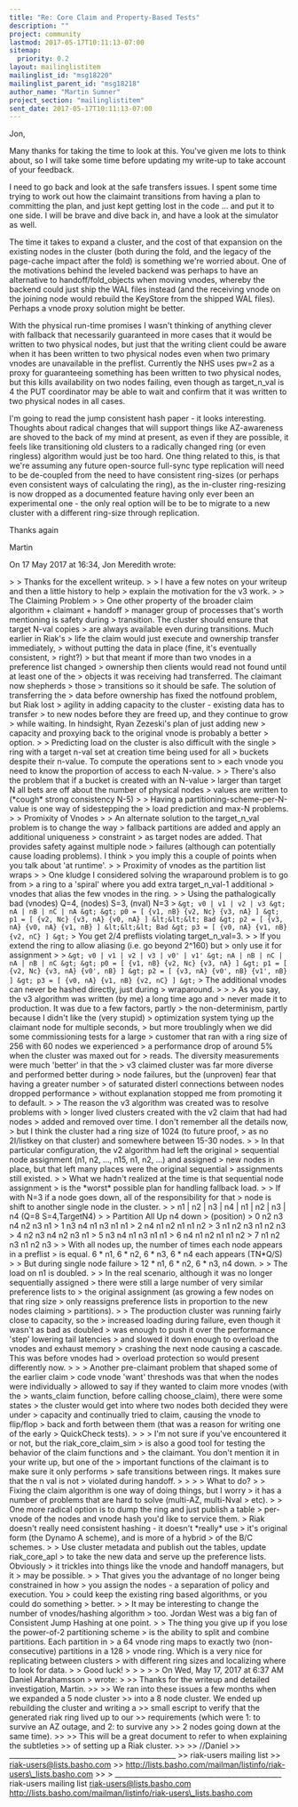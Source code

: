 ```yaml
---
title: "Re: Core Claim and Property-Based Tests"
description: ""
project: community
lastmod: 2017-05-17T10:11:13-07:00
sitemap:
  priority: 0.2
layout: mailinglistitem
mailinglist_id: "msg18220"
mailinglist_parent_id: "msg18218"
author_name: "Martin Sumner"
project_section: "mailinglistitem"
sent_date: 2017-05-17T10:11:13-07:00
---
```



Jon,

Many thanks for taking the time to look at this. You've given me lots to
think about, so I will take some time before updating my write-up to take
account of your feedback.

I need to go back and look at the safe transfers issues. I spent some time
trying to work out how the claimaint transitions from having a plan to
committing the plan, and just kept getting lost in the code ... and put it
to one side. I will be brave and dive back in, and have a look at the
simulator as well.

The time it takes to expand a cluster, and the cost of that expansion on
the existing nodes in the cluster (both during the fold, and the legacy of
the page-cache impact after the fold) is something we're worried about.
One of the motivations behind the leveled backend was perhaps to have an
alternative to handoff/fold\_objects when moving vnodes, whereby the backend
could just ship the WAL files instead (and the receiving vnode on the
joining node would rebuild the KeyStore from the shipped WAL files).
Perhaps a vnode proxy solution might be better.

With the physical run-time promises I wasn't thinking of anything clever
with fallback that necessarily guaranteed in more cases that it would be
written to two physical nodes, but just that the writing client could be
aware when it has been written to two physical nodes even when two primary
vnodes are unavailable in the preflist. Currently the NHS uses pw=2 as a
proxy for guaranteeing something has been written to two physical nodes,
but this kills availability on two nodes failing, even though as
target\_n\_val is 4 the PUT coordinator may be able to wait and confirm that
it was written to two physical nodes in all cases.

I'm going to read the jump consistent hash paper - it looks interesting.
Thoughts about radical changes that will support things like AZ-awareness
are shoved to the back of my mind at present, as even if they are possible,
it feels like transitioning old clusters to a radically changed ring (or
even ringless) algorithm would just be too hard. One thing related to
this, is that we're assuming any future open-source full-sync type
replication will need to be de-coupled from the need to have consistent
ring-sizes (or perhaps even consistent ways of calculating the ring), as
the in-cluster ring-resizing is now dropped as a documented feature having
only ever been an experimental one - the only real option will be to be to
migrate to a new cluster with a different ring-size through replication.


Thanks again

Martin

On 17 May 2017 at 16:34, Jon Meredith  wrote:

&gt;
&gt; Thanks for the excellent writeup.
&gt;
&gt; I have a few notes on your writeup and then a little history to help
&gt; explain the motivation for the v3 work.
&gt;
&gt; The Claiming Problem
&gt;
&gt; One other property of the broader claim algorithm + claimant + handoff
&gt; manager group of processes that's worth mentioning is safety during
&gt; transition. The cluster should ensure that target N-val copies
&gt; are always available even during transitions. Much earlier in Riak's
&gt; life the claim would just execute and ownership transfer immediately,
&gt; without putting the data in place (fine, it's eventually consistent,
&gt; right?)
&gt; but that meant if more than two vnodes in a preference list changed
&gt; ownership then clients would read not found until at least one of the
&gt; objects it was receiving had transferred. The claimant now shepherds
&gt; those
&gt; transitions so it should be safe. The solution of transferring the
&gt; data before ownership has fixed the notfound problem, but Riak lost
&gt; agility in adding capacity to the cluster - existing data has to transfer
&gt; to new nodes before they are freed up, and they continue to grow
&gt; while waiting. In hindsight, Ryan Zezeski's plan of just adding new
&gt; capacity and proxying back to the original vnode is probably a better
&gt; option.
&gt;
&gt; Predicting load on the cluster is also difficult with the single
&gt; ring with a target n-val set at creation time being used for all
&gt; buckets despite their n-value. To compute the operations sent to
&gt; each vnode you need to know the proportion of access to each N-value.
&gt;
&gt; There's also the problem that if a bucket is created with an N-value
&gt; larger than target N all bets are off about the number of physical nodes
&gt; values are written to (\*cough\* strong consistency N-5)
&gt;
&gt; Having a partitioning-scheme-per-N-value is one way of sidestepping the
&gt; load prediction and max-N problems.
&gt;
&gt; Promixity of Vnodes
&gt;
&gt; An alternate solution to the target\_n\_val problem is to change the way
&gt; fallback partitions are added and apply an additional uniqueness
&gt; constraint
&gt; as target nodes are added. That provides safety against multiple node
&gt; failures (although can potentially cause loading problems). I think
&gt; you imply this a couple of points when you talk about 'at runtime'.
&gt;
&gt; Proximity of vnodes as the partition list wraps
&gt;
&gt; One kludge I considered solving the wraparound problem is to go from
&gt; a ring to a 'spiral' where you add extra target\_n\_val-1 additional
&gt; vnodes that alias the few vnodes in the ring.
&gt;
&gt; Using the pathalogically bad (vnodes) Q=4, (nodes) S=3, (nval) N=3
&gt; ```
&gt; v0 | v1 | v2 | v3
&gt; nA | nB | nC | nA
&gt;
&gt; p0 = [ {v1, nB} {v2, Nc} {v3, nA} ]
&gt; p1 = [ {v2, Nc} {v3, nA} {v0, nA} ] &lt;&lt;&lt; Bad
&gt; p2 = [ {v3, nA} {v0, nA} {v1, nB} ] &lt;&lt;&lt; Bad
&gt; p3 = [ {v0, nA} {v1, nB} {v2, nC} ]
&gt; ```
&gt; You get 2/4 preflists violating target\_n\_val=3.
&gt;
&gt; If you extend the ring to allow aliasing (i.e. go beyond 2^160) but
&gt; only use it for assignment
&gt;
&gt; ```
&gt; v0 | v1 | v2 | v3 | v0' | v1'
&gt; nA | nB | nC | nA | nB | nC
&gt;
&gt; p0 = [ {v1, nB} {v2, Nc} {v3, nA} ]
&gt; p1 = [ {v2, Nc} {v3, nA} {v0', nB} ]
&gt; p2 = [ {v3, nA} {v0', nB} {v1', nB} ]
&gt; p3 = [ {v0, nA} {v1, nB} {v2, nC} ]
&gt; ```
&gt; The additional vnodes can never be hashed directly, just during
&gt; wraparound.
&gt;
&gt;
&gt; As you say, the v3 algorithm was written (by me) a long time ago and
&gt; never made it to production. It was due to a few factors, partly
&gt; the non-determinism, partly because I didn't like the (very stupid)
&gt; optimization system tying up the claimant node for multiple seconds,
&gt; but more troublingly when we did some commissioning tests for a large
&gt; customer that ran with a ring size of 256 with 60 nodes we experienced
&gt; a performance drop of around 5% when the cluster was maxed out for
&gt; reads. The diversity measurements were much 'better' in that the
&gt; v3 claimed cluster was far more diverse and performed better during
&gt; node failures, but the (unproven) fear that having a greater number
&gt; of saturated disterl connections between nodes dropped performance
&gt; without explanation stopped me from promoting it to default.
&gt;
&gt; The reason the v3 algorithm was created was to resolve problems with
&gt; longer lived clusters created with the v2 claim that had had nodes
&gt; added and removed over time. I don't remember all the details now,
&gt; but I think the cluster had a ring size of 1024 (to future proof,
&gt; as no 2I/listkey on that cluster) and somewhere between 15-30 nodes.
&gt;
&gt; In that particular configuration, the v2 algorithm had left the original
&gt; sequential node assignment (n1, n2, ..., n15, n1, n2, ...) and assigned
&gt; new nodes in place, but that left many places were the original sequential
&gt; assignments still existed.
&gt;
&gt; What we hadn't realized at the time is that sequential node assignment
&gt; is the \*worst\* possible plan for handling fallback load.
&gt;
&gt; If with N=3 if a node goes down, all of the responsibility for that
&gt; node is shift to another single node in the cluster.
&gt;
&gt; n1 | n2 | n3 | n4 | n1 | n2 | n3 | n4 (Q=8 S=4,TargetN4)
&gt;
&gt; Partition All Up n4 down
&gt; (position)
&gt; 0 n2 n3 n4 n2 n3 n1
&gt; 1 n3 n4 n1 n3 n1 n1
&gt; 2 n4 n1 n2 n1 n1 n2
&gt; 3 n1 n2 n3 n1 n2 n3
&gt; 4 n2 n3 n4 n2 n3 n1
&gt; 5 n3 n4 n1 n3 n1 n1
&gt; 6 n4 n1 n2 n1 n1 n2
&gt; 7 n1 n2 n3 n1 n2 n3
&gt;
&gt; With all nodes up, the number of times each node appears in a preflist
&gt; is equal. 6 \* n1, 6 \* n2, 6 \* n3, 6 \* n4 each appears (TN\*Q/S)
&gt;
&gt; But during single node failure
&gt; 12 \* n1, 6 \* n2, 6 \* n3, n4 down.
&gt;
&gt; The load on n1 is doubled.
&gt;
&gt; In the real scenario, although it was no longer sequentially assigned
&gt; there were still a large number of very similar preference lists to
&gt; the original assignment (as growing a few nodes on that ring size
&gt; only reassigns preference lists in proportion to the new nodes claiming
&gt; partitions).
&gt;
&gt; The production cluster was running fairly close to capacity, so the
&gt; increased loading during failure, even though it wasn't as bad as doubled
&gt; was enough to push it over the performance 'step' lowering tail latencies
&gt; and slowed it down enough to overload the vnodes and exhaust memory
&gt; crashing the next node causing a cascade. This was before vnodes had
&gt; overload protection so would present differently now.
&gt;
&gt;
&gt; Another pre-claimant problem that shaped some of the earlier claim
&gt; code vnode 'want' threshods was that when the nodes were individually
&gt; allowed to say if they wanted to claim more vnodes (with the
&gt; wants\_claim function, before calling choose\_claim), there were some states
&gt; the cluster would get into where two nodes both decided they were under
&gt; capacity and continually tried to claim, causing the vnode to flip/flop
&gt; back and forth between them (that was a reason for writing one of the early
&gt; QuickCheck tests).
&gt;
&gt;
&gt; I'm not sure if you've encountered it or not, but the riak\_core\_claim\_sim
&gt; is also a good tool for testing the behavior of the claim functions and
&gt; the claimant. You don't mention it in your write up, but one of the
&gt; important functions of the claimant is to make sure it only performs
&gt; safe transitions between rings. It makes sure that the n val is not
&gt; violated during handoff.
&gt;
&gt;
&gt;
&gt; What to do?
&gt;
&gt; Fixing the claim algorithm is one way of doing things, but I worry
&gt; it has a number of problems that are hard to solve (multi-AZ, multi-Nval
&gt; etc).
&gt;
&gt; One more radical option is to dump the ring and just publish a table
&gt; per-vnode of the nodes and vnode hash you'd like to service them.
&gt; Riak doesn't really need consistent hashing - it doesn't \*really\* use
&gt; it's original form (the Dynamo A scheme), and is more of a hybrid
&gt; of the B/C schemes.
&gt;
&gt; Use cluster metadata and publish out the tables, update riak\_core\_apl
&gt; to take the new data and serve up the preference lists. Obviously
&gt; it trickles into things like the vnode and handoff managers, but it
&gt; may be possible.
&gt;
&gt; That gives you the advantage of no longer being constrained in how
&gt; you assign the nodes - a separation of policy and execution. You
&gt; could keep the existing ring based algorithms, or you could do something
&gt; better.
&gt;
&gt; It may be interesting to change the number of vnodes/hashing algorithm
&gt; too. Jordan West was a big fan of Consistent Jump Hashing at one point.
&gt;
&gt; The thing you give up if you lose the power-of-2 partitioning scheme
&gt; is the ability to split and combine partitions. Each partition in
&gt; a 64 vnode ring maps to exactly two (non-consecutive) partitions in a 128
&gt; vnode ring. Which is a very nice for replicating between clusters
&gt; with different ring sizes and localizing where to look for data.
&gt;
&gt; Good luck!
&gt;
&gt;
&gt;
&gt;
&gt; On Wed, May 17, 2017 at 6:37 AM Daniel Abrahamsson 
&gt; wrote:
&gt;
&gt;&gt; Thanks for the writeup and detailed investigation, Martin.
&gt;&gt;
&gt;&gt; We ran into these issues a few months when we expanded a 5 node cluster
&gt;&gt; into a 8 node cluster. We ended up rebuilding the cluster and writing a
&gt;&gt; small escript to verify that the generated riak ring lived up to our
&gt;&gt; requirements (which were 1: to survive an AZ outage, and 2: to survive any
&gt;&gt; 2 nodes going down at the same time).
&gt;&gt;
&gt;&gt; This will be a great document to refer to when explaining the subtleties
&gt;&gt; of setting up a Riak cluster.
&gt;&gt;
&gt;&gt; //Daniel
&gt;&gt; \_\_\_\_\_\_\_\_\_\_\_\_\_\_\_\_\_\_\_\_\_\_\_\_\_\_\_\_\_\_\_\_\_\_\_\_\_\_\_\_\_\_\_\_\_\_\_
&gt;&gt; riak-users mailing list
&gt;&gt; riak-users@lists.basho.com
&gt;&gt; http://lists.basho.com/mailman/listinfo/riak-users\_lists.basho.com
&gt;&gt;
&gt;
\_\_\_\_\_\_\_\_\_\_\_\_\_\_\_\_\_\_\_\_\_\_\_\_\_\_\_\_\_\_\_\_\_\_\_\_\_\_\_\_\_\_\_\_\_\_\_
riak-users mailing list
riak-users@lists.basho.com
http://lists.basho.com/mailman/listinfo/riak-users\_lists.basho.com

